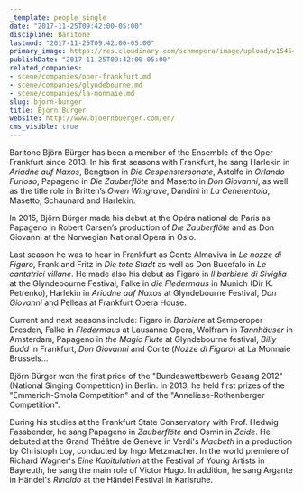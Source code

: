 ```yaml
---
_template: people_single
date: "2017-11-25T09:42:00-05:00"
discipline: Baritone
lastmod: "2017-11-25T09:42:00-05:00"
primary_image: https://res.cloudinary.com/schmopera/image/upload/v1545409169/media/webhook-uploads/1511620698980/cache_2457977507.jpg.jpg
publishDate: "2017-11-25T09:42:00-05:00"
related_companies:
- scene/companies/oper-frankfurt.md
- scene/companies/glyndebourne.md
- scene/companies/la-monnaie.md
slug: bjorn-burger
title: Björn Bürger
website: http://www.bjoernbuerger.com/en/
cms_visible: true
---
```


Baritone Björn Bürger has been a member of the Ensemble of the Oper Frankfurt since 2013. In his first seasons with Frankfurt, he sang Harlekin in *Ariadne auf Naxos*, Bengtson in *Die Gespenstersonate*, Astolfo in *Orlando Furioso*, Papageno in *Die Zauberflöte* and Masetto in *Don Giovanni*, as well as the title role in Britten’s *Owen Wingrave*, Dandini in *La Cenerentola*, Masetto, Schaunard and Harlekin.
 
In 2015, Björn Bürger made his debut at the Opéra national de Paris as Papageno in Robert Carsen’s production of *Die Zauberflöte* and as Don Giovanni at the Norwegian National Opera in Oslo.
 
Last season he was to hear in Frankfurt as Conte Almaviva in *Le nozze di Figaro*, Frank and Fritz in *Die tote Stadt* as well as Don Bucefalo in *Le cantatrici villane*. He made also his debut as Figaro in *Il barbiere di Siviglia* at the Glyndebourne Festival, Falke in *die Fledermaus* in Munich (Dir K. Petrenko), Harlekin in *Ariadne auf Naxos* at Glyndebourne Festival, *Don Giovanni* and Pelleas at Frankfurt Opera House.
 
Current and next seasons include: Figaro in *Barbiere* at Semperoper Dresden, Falke in *Fledermaus* at Lausanne Opera, Wolfram in *Tannhäuser* in Amsterdam, Papageno in *the Magic Flute* at Glyndebourne festival, *Billy Budd* in Frankfurt, *Don Giovanni* and Conte (*Nozze di Figaro*) at La Monnaie Brussels...
 
Björn Bürger won the first price of the "Bundeswettbewerb Gesang 2012" (National Singing Competition) in Berlin. In 2013, he held first prizes of the "Emmerich-Smola Competition" and of the "Anneliese-Rothenberger Competition".
 
During his studies at the Frankfurt State Conservatory with Prof. Hedwig Fassbender, he sang Papageno in *Zauberflöte* and Osmin in *Zaide*. He debuted at the Grand Théâtre de Genève in Verdi's *Macbeth* in a production by Christoph Loy, conducted by Ingo Metzmacher. In the world premiere of Richard Wagner's *Eine Kapitulation* at the Festival of Young Artists in Bayreuth, he sang the main role of Victor Hugo. In addition, he sang Argante in Händel's *Rinaldo* at the Händel Festival in Karlsruhe.
